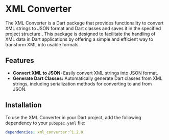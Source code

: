 # XML Converter

The XML Converter is a Dart package that provides functionality to convert XML strings to JSON format and Dart classes and saves it in the specified project structure., This package is designed to facilitate the handling of XML data in Dart applications by offering a simple and efficient way to transform XML into usable formats.

## Features

- **Convert XML to JSON:** Easily convert XML strings into JSON format.
- **Generate Dart Classes:** Automatically generate Dart classes from XML strings, including serialization methods for converting to and from JSON.

## Installation

To use the XML Converter in your Dart project, add the following dependency to your `pubspec.yaml` file:

```yaml
dependencies: xml_converter:^1.2.0
```
